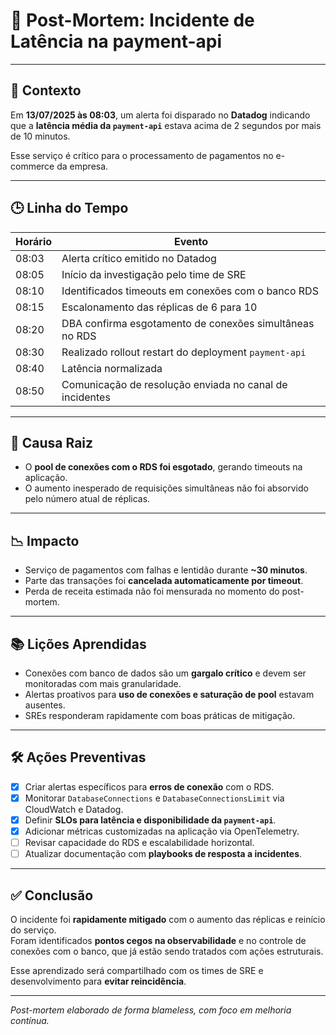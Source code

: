 # 📝 Post-Mortem: Incidente de Latência na payment-api

---

## 📅 Contexto

Em **13/07/2025 às 08:03**, um alerta foi disparado no **Datadog** indicando que a **latência média da `payment-api`** estava acima de 2 segundos por mais de 10 minutos.

Esse serviço é crítico para o processamento de pagamentos no e-commerce da empresa.

---

## 🕒 Linha do Tempo

| Horário | Evento |
|--------|--------|
| 08:03  | Alerta crítico emitido no Datadog |
| 08:05  | Início da investigação pelo time de SRE |
| 08:10  | Identificados timeouts em conexões com o banco RDS |
| 08:15  | Escalonamento das réplicas de 6 para 10 |
| 08:20  | DBA confirma esgotamento de conexões simultâneas no RDS |
| 08:30  | Realizado rollout restart do deployment `payment-api` |
| 08:40  | Latência normalizada |
| 08:50  | Comunicação de resolução enviada no canal de incidentes |

---

## 🧨 Causa Raiz

- O **pool de conexões com o RDS foi esgotado**, gerando timeouts na aplicação.
- O aumento inesperado de requisições simultâneas não foi absorvido pelo número atual de réplicas.

---

## 📉 Impacto

- Serviço de pagamentos com falhas e lentidão durante **~30 minutos**.
- Parte das transações foi **cancelada automaticamente por timeout**.
- Perda de receita estimada não foi mensurada no momento do post-mortem.

---

## 📚 Lições Aprendidas

- Conexões com banco de dados são um **gargalo crítico** e devem ser monitoradas com mais granularidade.
- Alertas proativos para **uso de conexões e saturação de pool** estavam ausentes.
- SREs responderam rapidamente com boas práticas de mitigação.

---

## 🛠️ Ações Preventivas

- [x] Criar alertas específicos para **erros de conexão** com o RDS.
- [x] Monitorar `DatabaseConnections` e `DatabaseConnectionsLimit` via CloudWatch e Datadog.
- [x] Definir **SLOs para latência e disponibilidade da `payment-api`**.
- [x] Adicionar métricas customizadas na aplicação via OpenTelemetry.
- [ ] Revisar capacidade do RDS e escalabilidade horizontal.
- [ ] Atualizar documentação com **playbooks de resposta a incidentes**.

---

## ✅ Conclusão

O incidente foi **rapidamente mitigado** com o aumento das réplicas e reinício do serviço.  
Foram identificados **pontos cegos na observabilidade** e no controle de conexões com o banco, que já estão sendo tratados com ações estruturais.

Esse aprendizado será compartilhado com os times de SRE e desenvolvimento para **evitar reincidência**.

---

*Post-mortem elaborado de forma blameless, com foco em melhoria contínua.*
